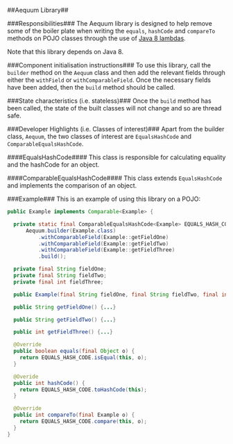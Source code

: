 ##Aequum Library##

###Responsibilities###
The Aequum library is designed to help remove some of the boiler plate when
writing the `equals`, `hashCode` and `compareTo` methods on POJO classes through the
use of [Java 8 lambdas](http://docs.oracle.com/javase/tutorial/java/javaOO/lambdaexpressions.html).

Note that this library depends on Java 8.

###Component initialisation instructions###
To use this library, call the `builder` method on the `Aequum` class and then
add the relevant fields through either the `withField` or `withComparableField`.
Once the necessary fields have been added, then the `build` method should be
called.

###State characteristics (i.e. stateless)###
Once the `build` method has been called, the state of the built classes will not
change and so are thread safe.

###Developer Highlights (i.e. Classes of interest)###
Apart from the builder class, `Aequum`, the two classes of interest are
`EqualsHashCode` and `ComparableEqualsHashCode`.

####EqualsHashCode####
This class is responsible for calculating equality and the hashCode for an
object.

####ComparableEqualsHashCode####
This class extends `EqualsHashCode` and implements the comparison of an object.

###Example###
This is an example of using this library on a POJO:

````java
public Example implements Comparable<Example> {

  private static final ComparableEqualsHashCode<Example> EQUALS_HASH_CODE =
      Aequum.builder(Example.class)
          .withComparableField(Example::getFieldOne)
          .withComparableField(Example::getFieldTwo)
          .withComparableField(Example::getFieldThree)
          .build();

  private final String fieldOne;
  private final String fieldTwo;
  private final int fieldThree;

  public Example(final String fieldOne, final String fieldTwo, final int fieldThree) {...}

  public String getFieldOne() {...}

  public String getFieldTwo() {...}

  public int getFieldThree() {...}

  @Override
  public boolean equals(final Object o) {
    return EQUALS_HASH_CODE.isEqual(this, o);
  }

  @Overide
  public int hashCode() {
    return EQUALS_HASH_CODE.toHashCode(this);
  }

  @Override
  public int compareTo(final Example o) {
    return EQUALS_HASH_CODE.compare(this, o);
  }
}
````
